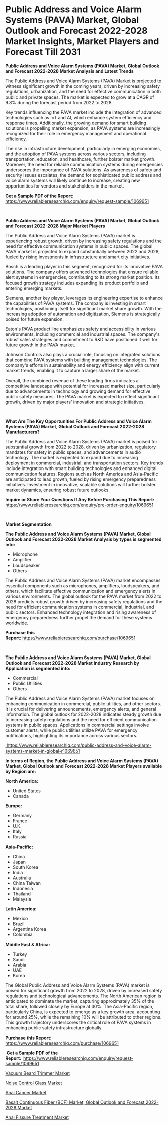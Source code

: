 <p><h1>Public Address and Voice Alarm Systems (PAVA) Market, Global Outlook and Forecast 2022-2028 Market Insights, Market Players and Forecast Till 2031</h1></p><p><strong>Public Address and Voice Alarm Systems (PAVA) Market, Global Outlook and Forecast 2022-2028 Market Analysis and Latest Trends</strong></p>
<p><p>The Public Address and Voice Alarm Systems (PAVA) Market is projected to witness significant growth in the coming years, driven by increasing safety regulations, urbanization, and the need for effective communication in both public and private spaces. The market is expected to grow at a CAGR of 9.8% during the forecast period from 2022 to 2028. </p><p>Key trends influencing the PAVA market include the integration of advanced technologies such as IoT and AI, which enhance system efficiency and response times. Additionally, the growing demand for smart building solutions is propelling market expansion, as PAVA systems are increasingly recognized for their role in emergency management and operational efficiency. </p><p>The rise in infrastructure development, particularly in emerging economies, and the adoption of PAVA systems across various sectors, including transportation, education, and healthcare, further bolster market growth. Moreover, the need for reliable communication systems during emergencies underscores the importance of PAVA solutions. As awareness of safety and security issues escalates, the demand for sophisticated public address and voice alarm systems will likely continue to increase, creating new opportunities for vendors and stakeholders in the market.</p></p>
<p><strong>Get a Sample PDF of the Report:&nbsp;</strong> <a href="https://www.reliableresearchiq.com/enquiry/request-sample/1069651">https://www.reliableresearchiq.com/enquiry/request-sample/1069651</a></p>
<p>&nbsp;</p>
<p><strong>Public Address and Voice Alarm Systems (PAVA) Market, Global Outlook and Forecast 2022-2028 Major Market Players</strong></p>
<p><p>The Public Address and Voice Alarm Systems (PAVA) market is experiencing robust growth, driven by increasing safety regulations and the need for effective communication systems in public spaces. The global PAVA market is projected to expand substantially between 2022 and 2028, fueled by rising investments in infrastructure and smart city initiatives.</p><p>Bosch is a leading player in this segment, recognized for its innovative PAVA solutions. The company offers advanced technologies that ensure reliable alert systems in emergencies, contributing to its strong market position. Its focused growth strategy includes expanding its product portfolio and entering emerging markets.</p><p>Siemens, another key player, leverages its engineering expertise to enhance the capabilities of PAVA systems. The company is investing in smart technologies, positioning itself for significant market share growth. With the increasing adoption of automation and digitization, Siemens is strategically poised for future expansion.</p><p>Eaton's PAVA product line emphasizes safety and accessibility in various environments, including commercial and industrial spaces. The company's robust sales strategies and commitment to R&D have positioned it well for future growth in the PAVA market.</p><p>Johnson Controls also plays a crucial role, focusing on integrated solutions that combine PAVA systems with building management technologies. The company's efforts in sustainability and energy efficiency align with current market trends, enabling it to capture a larger share of the market.</p><p>Overall, the combined revenue of these leading firms indicates a competitive landscape with potential for increased market size, particularly due to advancements in technology and growing demand for effective public safety measures. The PAVA market is expected to reflect significant growth, driven by major players' innovation and strategic initiatives.</p></p>
<p>&nbsp;</p>
<p><strong>What Are The Key Opportunities For Public Address and Voice Alarm Systems (PAVA) Market, Global Outlook and Forecast 2022-2028 Manufacturers?</strong></p>
<p><p>The Public Address and Voice Alarm Systems (PAVA) market is poised for substantial growth from 2022 to 2028, driven by urbanization, regulatory mandates for safety in public spaces, and advancements in audio technology. The market is expected to expand due to increasing deployment in commercial, industrial, and transportation sectors. Key trends include integration with smart building technologies and enhanced digital communication features. Regions such as North America and Asia-Pacific are anticipated to lead growth, fueled by rising emergency preparedness initiatives. Investment in innovative, scalable solutions will further bolster market dynamics, ensuring robust future outlooks.</p></p>
<p><strong>Inquire or Share Your Questions If Any Before Purchasing This Report:</strong> <a href="https://www.reliableresearchiq.com/enquiry/pre-order-enquiry/1069651">https://www.reliableresearchiq.com/enquiry/pre-order-enquiry/1069651</a></p>
<p>&nbsp;</p>
<p><strong>Market Segmentation</strong></p>
<p><strong>The Public Address and Voice Alarm Systems (PAVA) Market, Global Outlook and Forecast 2022-2028 Market Analysis by types is segmented into:</strong></p>
<p><ul><li>Microphone</li><li>Amplifier</li><li>Loudspeaker</li><li>Others</li></ul></p>
<p><p>The Public Address and Voice Alarm Systems (PAVA) market encompasses essential components such as microphones, amplifiers, loudspeakers, and others, which facilitate effective communication and emergency alerts in various environments. The global outlook for the PAVA market from 2022 to 2028 predicts robust growth driven by increasing safety regulations and the need for efficient communication systems in commercial, industrial, and public sectors. Enhanced technology integration and rising awareness of emergency preparedness further propel the demand for these systems worldwide.</p></p>
<p><strong>Purchase this Report:&nbsp;</strong><a href="https://www.reliableresearchiq.com/purchase/1069651">https://www.reliableresearchiq.com/purchase/1069651</a></p>
<p>&nbsp;</p>
<p><strong>The Public Address and Voice Alarm Systems (PAVA) Market, Global Outlook and Forecast 2022-2028 Market Industry Research by Application is segmented into:</strong></p>
<p><ul><li>Commercial</li><li>Public Utilities</li><li>Others</li></ul></p>
<p><p>The Public Address and Voice Alarm Systems (PAVA) market focuses on enhancing communication in commercial, public utilities, and other sectors. It is crucial for delivering announcements, emergency alerts, and general information. The global outlook for 2022-2028 indicates steady growth due to increasing safety regulations and the need for efficient communication systems in public spaces. Applications in commercial settings involve customer alerts, while public utilities utilize PAVA for emergency notifications, highlighting its importance across various sectors.</p></p>
<p><a href="https://www.reliableresearchiq.com/public-address-and-voice-alarm-systems-market-in-global-r1069651">&nbsp;https://www.reliableresearchiq.com/public-address-and-voice-alarm-systems-market-in-global-r1069651</a></p>
<p><strong>In terms of Region, the Public Address and Voice Alarm Systems (PAVA) Market, Global Outlook and Forecast 2022-2028 Market Players available by Region are:</strong></p>
<p>
    <p> <strong> North America: </strong>
        <ul>
            <li>United States</li>
            <li>Canada</li>
        </ul>
        </p> 
    <p> <strong> Europe: </strong>
        <ul>
            <li>Germany</li>
            <li>France</li>
            <li>U.K.</li>
            <li>Italy</li>
            <li>Russia</li>
        </ul>
        </p> 
    <p> <strong> Asia-Pacific: </strong>
        <ul>
            <li>China</li>
            <li>Japan</li>
            <li>South Korea</li>
            <li>India</li>
            <li>Australia</li>
            <li>China Taiwan</li>
            <li>Indonesia</li>
            <li>Thailand</li>
            <li>Malaysia</li>
        </ul>
        </p> 
    <p> <strong> Latin America: </strong>
        <ul>
            <li>Mexico</li>
            <li>Brazil</li>
            <li>Argentina Korea</li>
            <li>Colombia</li>
        </ul>
        </p> 
    <p> <strong> Middle East & Africa: </strong>
        <ul>
            <li>Turkey</li>
            <li>Saudi</li>
            <li>Arabia</li>
            <li>UAE</li>
            <li>Korea</li>
        </ul>
    </p>
    </p>
<p><p>The Global Public Address and Voice Alarm Systems (PAVA) market is poised for significant growth from 2022 to 2028, driven by increased safety regulations and technological advancements. The North American region is anticipated to dominate the market, capturing approximately 35% of the total share, followed closely by Europe at 30%. The Asia-Pacific region, particularly China, is expected to emerge as a key growth area, accounting for around 25%, while the remaining 10% will be attributed to other regions. This growth trajectory underscores the critical role of PAVA systems in enhancing public safety infrastructure globally.</p></p>
<p><strong>Purchase this Report: </strong><a href="https://www.reliableresearchiq.com/purchase/1069651">https://www.reliableresearchiq.com/purchase/1069651</a></p>
<p>&nbsp;<strong>Get a Sample PDF of the Report:&nbsp;&nbsp;</strong><a href="https://www.reliableresearchiq.com/enquiry/request-sample/1069651">https://www.reliableresearchiq.com/enquiry/request-sample/1069651</a></p>
<p><strong></strong></p>
<p><p><a href="https://medium.com/@rasaunharrison331/the-vacuum-beard-trimmer-market-report-analyzes-important-operational-and-performance-data-so-one-ec96af12d738">Vacuum Beard Trimmer Market</a></p><p><a href="https://issuu.com/reportprime-2/docs/noise-control-glass-market-size-203_acec0ce08ec724">Noise Control Glass Market</a></p><p><a href="https://www.linkedin.com/pulse/anal-cancer-market-size-segmentation-trends-growth-analysis-fshkc?trackingId=hVcLW2FwTnewh5EYfDF84Q%3D%3D">Anal Cancer Market</a></p><p><a href="https://github.com/jeffreybishop26/Market-Research-Report-List-1/blob/main/basalt-continuous-fiber-bcf-market-global-outlook-and-forecast-2022-2028-market.md">Basalt Continuous Fiber (BCF) Market, Global Outlook and Forecast 2022-2028 Market</a></p><p><a href="https://www.linkedin.com/pulse/global-anal-fissure-treatment-market-size-expected-reach-cagr-zmepe?trackingId=6BaFjFHvTSOjqrhxwbmf6g%3D%3D">Anal Fissure Treatment Market</a></p></p>